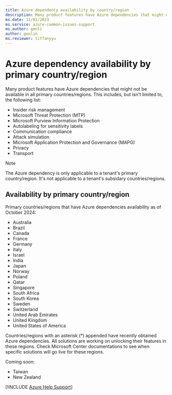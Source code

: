 ```yaml
---
title: Azure dependency availability by country/region
description: Many product features have Azure dependencies that might not be available in all countries/regions.
ms.date: 11/01/2023
ms.service: azure-common-issues-support
ms.author: genli
author: genlin
ms.reviewer: tiffanyyu
---
```


# Azure dependency availability by primary country/region

Many product features have Azure dependencies that might not be available in all primary countries/regions. This includes, but isn't limited to, the following list:

- Insider risk management
- Microsoft Threat Protection (MTP)
- Microsoft Purview Information Protection
- Autolabeling for sensitivity labels
- Communication compliance
- Attack simulation
- Microsoft Application Protection and Governance (MAPG)
- Privacy
- Transport

> [!NOTE]
> The Azure dependency is only applicable to a tenant's primary country/region. It's not applicable to a tenant's subsidary countries/regions. 

## Availability by primary country/region

Primary countries/regions that have Azure dependencies availability as of October 2024:

- Australia
- Brazil
- Canada
- France
- Germany
- Italy
- Israel
- India
- Japan
- Norway
- Poland
- Qatar
- Singapore
- South Africa
- South Korea
- Sweden
- Switzerland
- United Arab Emirates
- United Kingdom
- United States of America

Countries/regions with an asterisk (\*) appended have recently obtained Azure dependencies. All solutions are working on unlocking their features in these regions. Check Microsoft Center documentations to see when specific solutions will go live for these regions.

Coming soon:
- Taiwan
- New Zealand

[!INCLUDE [Azure Help Support](../../includes/azure-help-support.md)]
